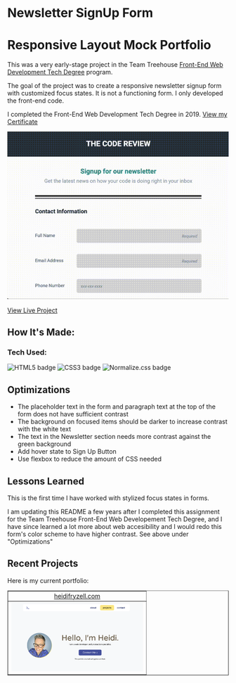 # Newsletter SignUp Form

# Responsive Layout Mock Portfolio
This was a very early-stage project in the Team Treehouse [Front-End Web Development Tech Degree](https://teamtreehouse.com/techdegree/front-end-web-development) program.

The goal of the project was to create a responsive newsletter signup form with customized focus states. It is not a functioning form. I only developed the front-end code.

I completed the Front-End Web Development Tech Degree in 2019. [View my Certificate](https://www.credential.net/1700e85d-d29e-493d-a28e-a8c1860459c8#acc.PS7ITKNb)

<img src="./images/fetd-3.gif" alt="scrolling gif of one-page portfolio" />

[View Live Project](https://heidifryzell.com/fetd-project-3/)

## How It's Made:
### Tech Used:
<img src="https://img.shields.io/badge/HTML-black?style=flat-square&logo=html5" alt="HTML5 badge" height="50"> <img src="https://img.shields.io/badge/CSS-black?style=flat-square&logo=css3" alt="CSS3 badge" height="50"> <img src="https://img.shields.io/badge/Normalize.css-black?style=flat-square&logo=Normalize.css" alt="Normalize.css badge" height="50">

## Optimizations

- The placeholder text in the form and paragraph text at the top of the form does not have sufficient contrast
- The background on focused items should be darker to increase contrast with the white text
- The text in the Newsletter section needs more contrast against the green background
- Add hover state to Sign Up Button
- Use flexbox to reduce the amount of CSS needed

## Lessons Learned

This is the first time I have worked with stylized focus states in forms.

I am updating this README a few years after I completed this assignment for the Team Treehouse Front-End Web Developement Tech Degree, and I have since learned a lot more about web accesibility and I would redo this form's color scheme to have higher contrast. See above under "Optimizations"

## Recent Projects

Here is my current portfolio:


<table border="1">
  <tr>
    <td style="text-align: center;"><a href="https://heidifryzell.com">heidifryzell.com</a></td>
  </tr>
  <tr>
    <td><a href="https://heidifryzell.com"><img width="300" src="https://raw.githubusercontent.com/heidi37/my-python-portfolio/main/static/images/screenshot.png" alt="screenshot of web development portfolio built with Python" /></a></td>
  </tr>
</table>
